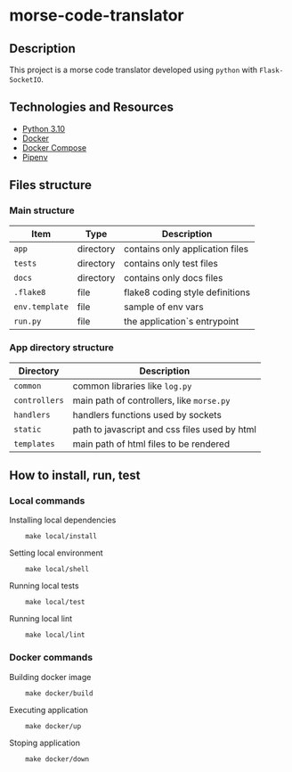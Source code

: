 # morse-code-translator

## Description

This project is a morse code translator developed using `python` with `Flask-SocketIO`.


## Technologies and Resources

- [Python 3.10](https://www.python.org/downloads/release/python-3100/)
- [Docker](https://www.docker.com/get-started)
- [Docker Compose](https://docs.docker.com/compose/)
- [Pipenv](https://github.com/pypa/pipenv)


## Files structure

### Main structure

Item | Type | Description
--- | --- | ---
`app` | directory | contains only application files
`tests` | directory | contains only test files
`docs` | directory | contains only docs files
`.flake8` | file | flake8 coding style definitions
`env.template` | file | sample of env vars
`run.py` | file | the application`s entrypoint

### App directory structure

Directory | Description
--- | ---
`common` | common libraries like `log.py`
`controllers` | main path of controllers, like `morse.py`
`handlers` | handlers functions used by sockets
`static` | path to javascript and css files used by html
`templates` | main path of html files to be rendered


## How to install, run, test

### Local commands

Installing local dependencies
```shell
    make local/install
```

Setting local environment
```shell
    make local/shell
```

Running local tests
```shell
    make local/test
```

Running local lint
```shell
    make local/lint
```

### Docker commands

Building docker image
```shell
    make docker/build
```

Executing application
```shell
    make docker/up
```

Stoping application
```shell
    make docker/down
```
